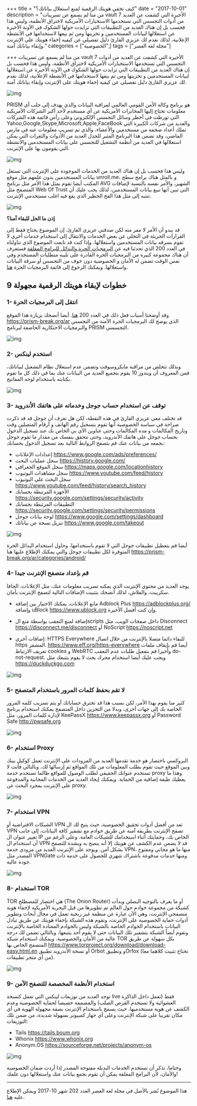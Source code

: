 +++
title = "كيف تخفي هويتك الرقمية لمنع استغلال بياناتك؟"
date = "2017-10-01"
description = "من منا لم يسمع عن تسريبات vault 7 الأخيرة التي كشفت عن العديد من أدوات التجسس التي تستخدمها الاستخبارات الأمريكية لاختراق الأنظمة، وليس هذا فحسب بل إن هناك العديد من التطبيقات التي تزايدت حولها الشكوك في الآونة الأخيرة عن استغلالها لبيانات المستخدمين و تخزينها ومن ثم بيعها لاستخدامها في الأنشطة الإعلانية، لذلك نقدم لك عزيزي القارئ دليل تفصيلي عن كيفيه إخفاء هويتك على الإنترنت وإبقاء بياناتك آمنة."
categories = ["الخصوصية",]
tags = ["مجلة لغة العصر"]

+++
من منا لم يسمع عن تسريبات vault 7 الأخيرة التي كشفت عن العديد من أدوات التجسس التي تستخدمها الاستخبارات الأمريكية لاختراق الأنظمة، وليس هذا فحسب بل إن هناك العديد من التطبيقات التي تزايدت حولها الشكوك في الآونة الأخيرة عن استغلالها لبيانات المستخدمين و تخزينها ومن ثم بيعها لاستخدامها في الأنشطة الإعلانية، لذلك نقدم لك عزيزي القارئ دليل تفصيلي عن كيفيه إخفاء هويتك على الإنترنت وإبقاء بياناتك آمنة.

![img](thumbnail-0.jpg)


PRISM هو برنامج وكالة الأمن القومي العالمي لمراقبة البيانات والذي يهدف إلى جلب أي معلومات تحتاج إليها المخابرات الأمريكية عن أي مستخدم لأحد أكبر الشركات الأمريكية التي تورطت في أخطر وسائل التجسس الإلكتروني وعلى رأس قائمة هذه الشركات Yahoo,Google,Skype,Microsoft,Apple,FaceBook والعديد من شركات الكبيرة التي تملك أعداد ضخمة من مستخدمين والأعضاء، والذي تم تسريب معلومات عنه في مارس الماضي، وقد تضمن هذا البرنامج المثير للجدل العديد من الأدوات والثغرات التي يمكن استغلالها في العديد من أنظمة التشغيل للتجسس على بيانات المستخدمين والأنشطة التي يقومون بها على الإنترنت.

![img](images/PRISM.jpg)


وليس هذا فحسب بل إن هناك العديد من الخدمات الموجودة على الإنترنت التي تستغل بيانات المستخدمين بدون علمهم مثل موقع unroll.me، و بالمثل هناك برامج سطح المكتب أيضا تقوم بمثل هذا الأمر مثل برنامج AVG الشهير، والأمر نفسه بالنسبة لإضافات المتصفح مثل Web Of Trust التي تبين أنها تبيع بيانات المستخدمين،  لذلك يجب عليك  أن تنتبه إلى مثل هذا الفخ الخطير الذي يقع فيه اغلب مستخدمي الإنترنت. 

![img](images/privacy.jpg)

**إذن ما الحل للبقاء آمنا؟**

قد يبدو أن الأمر لا مفر منه لكن صدقني عزيزي القارئ، إن الموضوع يحتاج فقط إلى  القرارات الجريئة في التخلي عن بعض الخدمات والانتقال إلى استخدام خدمات أخري لا تقوم بسرقه بيانات المستخدمين واستغلالها، وإذا كنت قد تابعت الموضوع الذي تناولناه في العدد 200 الذي تحدثنا فيه عن [البرمجيات الحرة والبدائل للبرامج المغلقة](/ar/posts/why-should-you-use-open-source-software/) فستعرف أن هناك مجموعة كبيره من البرمجيات الحرة القادرة على تلبيه متطلبات المستخدم وفي نفس الوقت تضمن له الأمان و الخصوصية دون خوف من التجسس أو سرقة البيانات واستغلالها. ويمكنك الرجوع إلى قائمة البرمجيات الحرة [هنا](/ar/posts/why-should-you-use-open-source-software/).

## 9 خطوات لإبقاء هويتك الرقمية مجهولة

### 1- انتقل إلى البرمجيات الحرة

وقد أوضحنا أسباب فعل ذلك في العدد 200 [هنا](/ar/posts/why-should-you-use-open-source-software/).
أيضا أنصحك بزيارة هذا الموقع https://prism-break.org/ar الذي يوضح لك البرمجيات الحرة الآمنة من التجسس والبرمجيات الاحتكارية الخاضعة لبرنامج PRISM التجسسي.

![img](images/open-source.png)

### 2- استخدم لينكس

وبذلك تتخلص من مراقبة مايكروسوفت وتضمن عدم استغلال نظام التشغيل لبياناتك، فمن المعروف أن ويندوز 10 يقوم بتجميع العديد من البيانات عنك بما في ذلك كل ما تقوم بكتابته باستخدام لوحه المفاتيح.

![img](images/linux.png)

### 3- توقف عن استخدام حساب جوجل وخدماته على هاتفك الأندرويد

قد تختلف معي عزيزي القارئ في هذه النقطة، لكن هل تعرف أن جوجل قد قد ذكرت صراحة في سياسة الخصوصية أنها تقوم بتسجيل رقم الهاتف و أرقام المتصلين وقت وتاريخ المكالمات و مده المكالمات وحتى عناوين الآي بي الخاص بك عند تسجيل الدخول بحساب جوجل على هاتفك الأندرويد، وحتى تتحقق بنفسك من مقدار ما تقوم جوجل بجمعه من بيانات عنك قم بتصفح الروابط التالية بعد تسجيل الدخول بحسابك:

- إعدادات الإعلانات https://www.google.com/ads/preferences/
- سجل عمليات البحث https://history.google.com/
- سجل الموقع الجغرافي https://maps.google.com/locationhistory
- سجل مشاهدات اليوتيوب https://www.youtube.com/feed/history
- سجل البحث على اليوتيوب https://www.youtube.com/feed/history/search_history
- الأجهزة المرتبطة بحسابك https://security.google.com/settings/security/activity
- التطبيقات المرتبطة بحسابك https://security.google.com/settings/security/permissions
- لوحة بيانات جوجل https://www.google.com/settings/dashboard
- تنزيل نسخة عن بياناتك https://www.google.com/takeout

![img](images/google.jpg)


أيضا قم بتعطيل تطبيقات جوجل التي لا تقوم باستخدامها، وحاول استخدام البدائل الحرة المتوفرة لكل تطبيقات جوجل والتي يمكنك الإطلاع عليها هنا https://prism-break.org/ar/categories/android/

### 4- قم بإعداد متصفح الإنترنت جيدا

يوجد العديد من محتوي الإنترنت الذي يمكنه تسريب معلومات عنك، مثل الإعلانات، الجافا سكريبت، والفلاش، لذلك أنصحك بتثبيت الإضافات التالية لتصفح الإنترنت بأمان.

- مانع الإعلانات، يمكنك الاختيار بين إضافة Adblock Plus https://adblockplus.org/ وإضافة uBlock https://www.ublock.org وإن كنت أفضل الأخيرة.

- إضافة لمنع التعقب بواسطة منع الscripts داخل صفحات الويب، مثل Disconnect https://disconnect.me/disconnect أو NoScript https://noscript.net

- إضافات أخري:
HTTPS Everywhere للبقاء دائما متصلا بالإنترنت من خلال اتصال https المشفر.
https://www.eff.org/https-everywhere
أيضا قم بإيقاف ملفات تعريف الارتباط cookies و WebRTC وأخيرا قم بتفعيل طلبات عدم التعقب do-not-request.
ويجب عليك أيضا استخدام محرك بحث لا يقوم بتتبعك مثل https://duckduckgo.com

![img](images/browser.png)

### 5- لا تقم بحفظ كلمات المرور باستخدام المتصفح

كثير منا يقوم بهذا الأمر، لكن بسبب هذا قد تخترق حساباتك أو يتم تسريب كلمه المرور الخاصة بك إلى جهات أخرى، وبدلا من التخزين داخل المتصفح يمكنك استخدام برنامج لإدارة كلمات المرور، مثل KeePassX https://www.keepassx.org أو Password Safe http://pwsafe.org 

![img](images/passwords.jpg)

### 6- استخدام Proxy

البروكسي باختصار هو خدمة تقدمها العديد من المزودات على الإنترنت تعمل كوكيل بينك وبين الموقع حيث تقوم بطلب المعلومات من تلك المواقع ثم إرسالها لك، وبالتالي فأنت لا تستخدم عنوانك الحقيقي لطلب الوصول للمواقع طالما تستخدم خدمة proxy وهذا ما يعطيك طبقة إضافية من الحماية.
ويمكنك إيجاد العديد من الخدمات المجانية والمدفوعة على الإنترنت بمجرد البحث عن proxy.

![img](images/proxy.png)

### 7- استخدام VPN

الشبكات الافتراضية أو VPN تعد من أفضل أدوات تحقيق الخصوصية، حيث يتيح لك ال VPN تصفح الإنترنت بطريقة آمنة عن طريق خوادم مع تشفير كافة البيانات، إلى جانب تغيير عنوان ال IP الخاص بك، وحمايتك أثناء استخدامك للشبكات العامة. وعلي الرغم من أن استخدام ال VPN قد لا يضمن عدم الكشف عن هويتك إلا أنه ينصح به وبشدة للتصفح بشكل آمن.
ويوجد على الإنترنت العديد من مزودي خدمة VPN، منها ما هو مجاني ومفتوح المصدر مثل VPNGate ومنها خدمات مدفوعة باشتراك شهري للحصول على خدمة ذات جودة عالية.

![img](images/VPN-Shield.jpg)

### 8- استخدام TOR

TOR هي اختصار للمصطلح (The Onion Router) أو ما يعرف بالتوجيه البصلي وبدأت كشبكة من مجموعة خوادم حول العالم تم تطويرها من قبل البحرية الأمريكية لإخفاء هوية متصفحي الإنترنت، وهي الآن عبارة عن منظمة غير ربحية تعمل في مجال أبحاث وتطوير أدوات حماية الخصوصية على الإنترنت، وتقوم هذه الشبكة بإخفاء هويتك عن طريق تبادل البيانات باستخدام الخوادم الخاصة بالشبكة وليس بالخوادم المعتادة الخاصة بالإنترنت وتقوم أيضاً الشبكة بتشفير تلك البيانات حتى لا يقوم أحد بتتبعها، وبالتالي تضمن لك درجة عالية من الأمان والخصوصية.
ويمكنك استخدام شبكة TOR بكل سهولة عن طريق المتصفح الخاص بها https://www.torproject.org/download/download-easy.html.en
أو نسخة الأندرويد تطبيق Orbot و وتطبيقOrfox (تحتاج تثبيت كلاهما معا من أي متجر تطبيقات).

![img](images/tor.jpg)

### 9- استخدام الأنظمة المخصصة للتصفح الآمن

توجد العديد من توزيعات لينكس التي تعمل كنسخة live فقط (تعمل داخل الذاكرة العشوائية ولا تستخدم القرص الصلب) والمصممة خصيصا لحماية الخصوصية وعدم الكشف عن هوية مستخدميها. حيث يسمح باستخدام الإنترنت بصفة مجهولة الهوية في أي مكان تقريبا على شبكة الإنترنت وعلى أي جهاز كمبيوتر بسهولة شديدة، من ضمن تلك التوزيعات:

- Tails https://tails.boum.org
- Whonix https://www.whonix.org
- Anonym.OS https://sourceforge.net/projects/anonym-os

![img](images/tails.png)


وختاما، تذكر أن تستخدم الخدمات البديلة مفتوحة المصدر إذا أردت ضمان الخصوصية والأمان، لأن البرامج المغلقة يمكن أن تقوم بجمع بيانات عنك واستغلالها دون علمك!

---

هذا الموضوع نُشر باﻷصل في مجلة لغة العصر العدد 202 شهر 10-2017 ويمكن الإطلاع عليه [هنا](https://drive.google.com/file/d/1AFutlN-xbW3nLIunnP3WyM6E0W9Dy2bc/view?usp=sharing).
